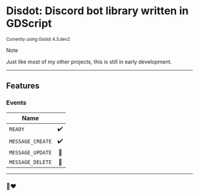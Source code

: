 # Disdot: Discord bot library written in GDScript
<sup>Currently using Godot 4.3.dev2</sup>

> [!NOTE]  
> Just like most of my other projects, this is still in early development.

---

## Features

### Events

| Name |  |
| --- | :-: |
| `READY`  | ✔️ |
| `MESSAGE_CREATE`  | ✔️ |
| `MESSAGE_UPDATE` | 🚧 |
| `MESSAGE_DELETE` | 🚧 |

---

### 🦊❤️
